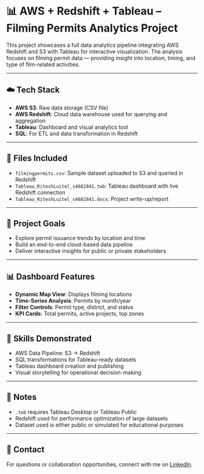 # 📊 AWS + Redshift + Tableau – Filming Permits Analytics Project

This project showcases a full data analytics pipeline integrating AWS Redshift and S3 with Tableau for interactive visualization. The analysis focuses on filming permit data — providing insight into location, timing, and type of film-related activities.

---

## ☁️ Tech Stack

- **AWS S3**: Raw data storage (CSV file)
- **AWS Redshift**: Cloud data warehouse used for querying and aggregation
- **Tableau**: Dashboard and visual analytics tool
- **SQL**: For ETL and data transformation in Redshift

---

## 📂 Files Included

- `filmingpermits.csv`: Sample dataset uploaded to S3 and queried in Redshift  
- `Tableau_RiteshLuitel_s4682841.twb`: Tableau dashboard with live Redshift connection  
- `Tableau_RiteshLuitel_s4682841.docx`: Project write-up/report  

---

## 🎯 Project Goals

- Explore permit issuance trends by location and time  
- Build an end-to-end cloud-based data pipeline  
- Deliver interactive insights for public or private stakeholders  

---

## 📊 Dashboard Features

- **Dynamic Map View**: Displays filming locations  
- **Time-Series Analysis**: Permits by month/year  
- **Filter Controls**: Permit type, district, and status  
- **KPI Cards**: Total permits, active projects, top zones  

---

## 🧠 Skills Demonstrated

- AWS Data Pipeline: S3 → Redshift  
- SQL transformations for Tableau-ready datasets  
- Tableau dashboard creation and publishing  
- Visual storytelling for operational decision-making  

---

## 📌 Notes

- `.twb` requires Tableau Desktop or Tableau Public  
- Redshift used for performance optimization of large datasets  
- Dataset used is either public or simulated for educational purposes

---

## 📧 Contact

For questions or collaboration opportunities, connect with me on [LinkedIn](#).
